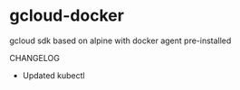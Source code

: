 # gcloud-docker
gcloud sdk based on alpine with docker agent pre-installed

CHANGELOG
- Updated kubectl
